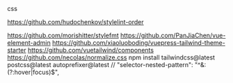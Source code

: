 css

https://github.com/hudochenkov/stylelint-order

https://github.com/morishitter/stylefmt
https://github.com/PanJiaChen/vue-element-admin
https://github.com/xiaoluoboding/vuepress-tailwind-theme-starter
https://github.com/vuetailwind/components
https://github.com/necolas/normalize.css npm install tailwindcss@latest
postcss@latest autoprefixer@latest // "selector-nested-pattern":
"^&:(?:hover|focus)$",
